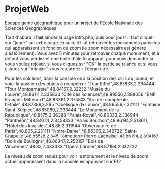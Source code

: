 # ProjetWeb
Escape game géographique pour un projet de l'Ecole Nationale des Sciences Géographiques

Tout d'abord il faut lancer la page intro.php, puis pour jouer il faut cliquer sur "jouer" sur cette page. Ensuite il faut retrouver les monuments parisiens qui apparaissent en foncion du zoom (le zoom nécessaire est généré aléatoirement). Vous avez 5 minutes pour retrouver chaque monument, et à défaut vous perdez et une boite d'alerte apparait pour vous demander si vous voulez rejouer, si vous cliquez sur "OK" la partie se relance et si vous cliquez sur "Annuler" vous retournez à l'écran titre.


Pour les solutions, dans la console on a la position des clics du joueur, et voici la position des objets à récupérer :
"Tour Eiffel",48.85833,2.294444
"Tour Montparnasse",48.84167,2.32222
"Musée du Louvre",48.86111,2.335833
"Cité des Sciences",48.89556,2.388056 
"BNF François Mittérand",48.83361,2.375833
"Arc de triomphe de l'Étoile",48.87389,2.295
"Obélisque de Louxor",48.86556,2.321111
"Fontaine Saint-Sulpice",48.85089,2.333444
"Le Monument de la République",48.8675,2.36388
"Palais-Royal",48.86333,2.336944
"Panthéon",48.846111,2.3458333
"Palais Bourbon",48.86194,2.318611,
"Hôtel des Invalides",48.86,2.311944
"Observatoire de Paris",48.805,2.231111
"Notre-Dame",48.85306,2.349722
"Saint-Chapelle",48.85528,2.345
"Cimetierre Pierre-Lachaise",48.86194,2.394167
"Bois de Boulogne",48.86347,2.252197
"Bois de Vincennes",48.83,2.433333
"Opéra Garnier",48.87194,2.332222

Le niveau de zoom requis pour voir le monument et le niveau de zoom actuel apparaissent dans la console en appuyant sur F12
